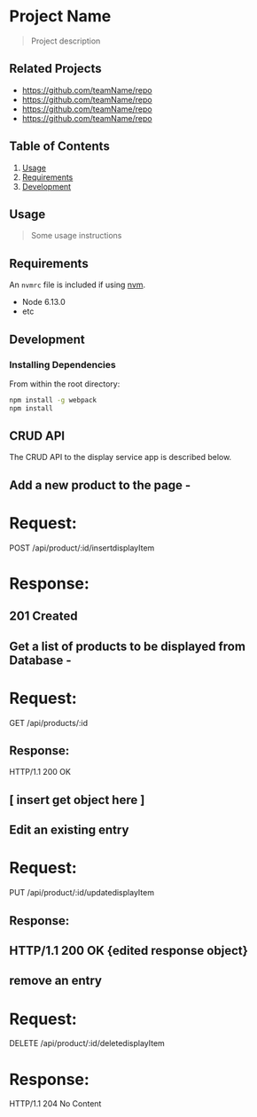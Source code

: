 # Project Name

> Project description

## Related Projects

  - https://github.com/teamName/repo
  - https://github.com/teamName/repo
  - https://github.com/teamName/repo
  - https://github.com/teamName/repo

## Table of Contents

1. [Usage](#Usage)
1. [Requirements](#requirements)
1. [Development](#development)

## Usage

> Some usage instructions

## Requirements

An `nvmrc` file is included if using [nvm](https://github.com/creationix/nvm).

- Node 6.13.0
- etc

## Development

### Installing Dependencies

From within the root directory:

```sh
npm install -g webpack
npm install
```

## CRUD API
The CRUD API to the display service app is described below.

## Add a new product to the page -
# Request:

POST /api/product/:id/insertdisplayItem

# Response:
201 Created
--------------------------------------

## Get a list of products to be displayed from Database -
# Request:
GET /api/products/:id

## Response:
HTTP/1.1 200 OK

[ insert get object here ]
-------------------------------------

## Edit an existing entry
# Request:
PUT /api/product/:id/updatedisplayItem

## Response:
HTTP/1.1 200 OK
{edited response object}
--------------------------------------

## remove an entry
# Request:
DELETE /api/product/:id/deletedisplayItem

# Response:
HTTP/1.1 204 No Content